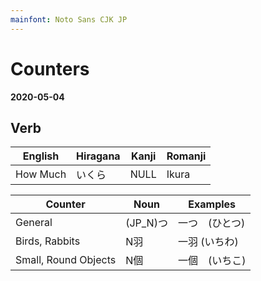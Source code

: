 ```yaml
---
mainfont: Noto Sans CJK JP
---
```

# Counters

**2020-05-04**


## Verb
| English  | Hiragana | Kanji | Romanji |
| ---      | ---      | ---   | ---     |
| How Much | いくら   | NULL  | Ikura   |

| Counter              | Noun     | Examples       |
| -------------------- | -------  | --------       |
| General              | (JP_N)つ | 一つ　(ひとつ) |
| Birds, Rabbits       | N羽      | 一羽 (いちわ)  |
| Small, Round Objects | N個      | 一個　(いちこ) |
